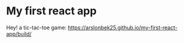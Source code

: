 # My first react app
Hey!
a tic-tac-toe game: https://arslonbek25.github.io/my-first-react-app/build/
